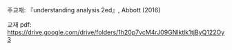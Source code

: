 주교재:  『understanding analysis 2ed』, Abbott (2016)

교재 pdf:  https://drive.google.com/drive/folders/1h20p7vcM4rJ09GNIktlk1tjByQ122Oy3
